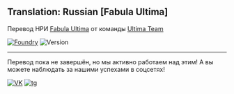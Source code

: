## Translation: Russian [Fabula Ultima]
Перевод НРИ [Fabula Ultima](https://github.com/League-of-Fabulous-Developers/FoundryVTT-Fabula-Ultima) от команды [Ultima Team](https://t.me/Ultima_Team_Localization)

[![Foundry]][Foundry URL] ![Version]
___
Перевод пока не завершён, но мы активно работаем над этим! А вы можете наблюдать за нашими успехами в соцсетях!

[![VK]][VK URL] [![tg]][tg URL]

[Foundry]: https://img.shields.io/badge/Foundry-12.343-orange?logo=foundryvirtualtabletop&logosize=auto
[Foundry URL]: https://foundryvtt.com

[Version]: https://img.shields.io/badge/Версия-0.0.1--demo-informational

[VK]: https://img.shields.io/badge/VK-blue?&logo=vk&logosize=auto
[VK URL]: https://vk.com/ultima_team

[tg]: https://img.shields.io/badge/telegram-white?logo=telegram&logosize=auto
[tg URL]: https://t.me/Ultima_Team_Localization
